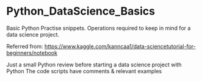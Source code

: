 # Python_DataScience_Basics
Basic Python Practise snippets. Operations required to keep in mind for a data science project.

Referred from: https://www.kaggle.com/kanncaa1/data-sciencetutorial-for-beginners/notebook

Just a small Python review before starting a data science project with Python
The code scripts have comments & relevant examples
